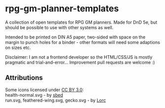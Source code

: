 # rpg-gm-planner-templates
A collection of open templates for RPG GM planners. Made for DnD 5e, but should be possible to use with other systems as well.

Intended to be printed on DIN A5 paper, two-sided with space on the margin to punch holes for a binder - other formats will need some adaptions on sizes etc.

Disclaimer: I am not a frontend developer so the HTML/CSS/JS is mostly pragmatic and trial-and-error... Improvement pull requests are welcome :) 

## Attributions
Some icons licensed under [CC BY 3.0](https://creativecommons.org/licenses/by/3.0/):  
health-normal.svg - by [sbed](http://opengameart.org/content/95-game-icons)  
run.svg, feathered-wing.svg, gecko.svg - by [Lorc](http://lorcblog.blogspot.com/)  